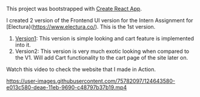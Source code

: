 This project was bootstrapped with [Create React App](https://github.com/facebook/create-react-app).


I created 2 version of the Frontend UI version for the Intern Assignment for [Electura}(https://www.electura.co/). This is the 1st version.
1. [Version1](https://github.com/Bla-nk/ElecturaV1): This version is simple looking and cart feature is implemented into it.
2. Version2: This version is very much exotic looking when compared to the V1. Will add Cart functionality to the cart page of the site later on.

Watch this video to check the website that I made in Action.

https://user-images.githubusercontent.com/75782097/124643580-e013c580-deae-11eb-9690-c48797b37b19.mp4

